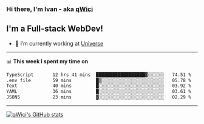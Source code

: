 ### Hi there, I'm Ivan - aka [qWici][website]

## I'm a Full-stack WebDev!
- 🔭 I’m currently working at [Universe][universe]

---

📊 **This week I spent my time on**
<!--START_SECTION:waka-->

```txt
TypeScript       12 hrs 41 mins  ██████████████████▓░░░░░░   74.51 %
.env file        59 mins         █▒░░░░░░░░░░░░░░░░░░░░░░░   05.78 %
Text             40 mins         █░░░░░░░░░░░░░░░░░░░░░░░░   03.92 %
YAML             36 mins         █░░░░░░░░░░░░░░░░░░░░░░░░   03.61 %
JSON5            23 mins         ▓░░░░░░░░░░░░░░░░░░░░░░░░   02.29 %
```

<!--END_SECTION:waka-->

---

[![qWici's GitHub stats](https://github-readme-stats.vercel.app/api?username=qWici)](https://github.com/qWici/github-readme-stats)

[website]: https://devkucher.com
[twitter]: https://twitter.com/KucherDev
[linkedin]: https://www.linkedin.com/in/ivankucher
[universe]: https://universeapps.limited
